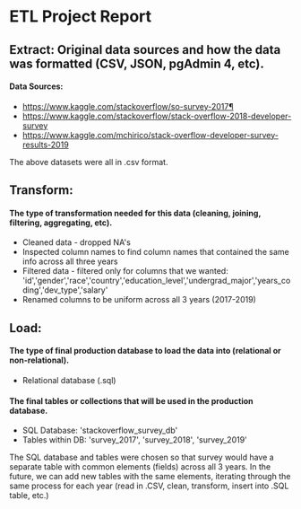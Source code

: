 # ETL Project Report

## Extract: Original data sources and how the data was formatted (CSV, JSON, pgAdmin 4, etc).

#### Data Sources:

* https://www.kaggle.com/stackoverflow/so-survey-2017¶
* https://www.kaggle.com/stackoverflow/stack-overflow-2018-developer-survey
* https://www.kaggle.com/mchirico/stack-overflow-developer-survey-results-2019

The above datasets were all in .csv format.

## Transform:
#### The type of transformation needed for this data (cleaning, joining, filtering, aggregating, etc).

- Cleaned data - dropped NA's
- Inspected column names to find column names that contained the same info across all three years
- Filtered data - filtered only for columns that we wanted:
'id','gender','race','country','education_level','undergrad_major','years_coding','dev_type','salary'
- Renamed columns to be uniform across all 3 years (2017-2019)

## Load:

#### The type of final production database to load the data into (relational or non-relational).

- Relational database (.sql)

#### The final tables or collections that will be used in the production database.

- SQL Database: 'stackoverflow_survey_db'
- Tables within DB: 'survey_2017', 'survey_2018', 'survey_2019'

The SQL database and tables were chosen so that survey would have a separate table with common elements (fields) across all 3 years.  In the future, we can add new tables with the same elements, iterating through the same process for each year (read in .CSV, clean, transform, insert into .SQL table, etc.)

